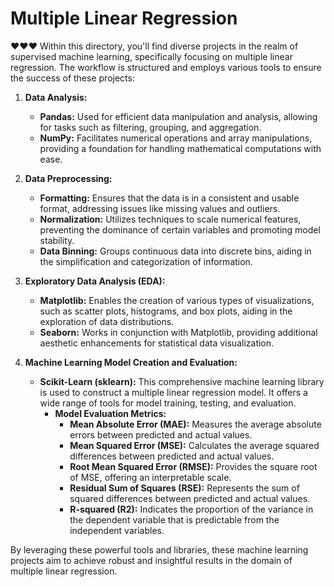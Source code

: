 <h1>Multiple Linear Regression</h1>❤️❤️❤️
Within this directory, you'll find diverse projects in the realm of supervised machine learning, specifically focusing on multiple linear regression. The workflow is structured and employs various tools to ensure the success of these projects:

1. **Data Analysis:**
   - **Pandas:** Used for efficient data manipulation and analysis, allowing for tasks such as filtering, grouping, and aggregation.
   - **NumPy:** Facilitates numerical operations and array manipulations, providing a foundation for handling mathematical computations with ease.

2. **Data Preprocessing:**
   - **Formatting:** Ensures that the data is in a consistent and usable format, addressing issues like missing values and outliers.
   - **Normalization:** Utilizes techniques to scale numerical features, preventing the dominance of certain variables and promoting model stability.
   - **Data Binning:** Groups continuous data into discrete bins, aiding in the simplification and categorization of information.

3. **Exploratory Data Analysis (EDA):**
   - **Matplotlib:** Enables the creation of various types of visualizations, such as scatter plots, histograms, and box plots, aiding in the exploration of data distributions.
   - **Seaborn:** Works in conjunction with Matplotlib, providing additional aesthetic enhancements for statistical data visualization.

4. **Machine Learning Model Creation and Evaluation:**
   - **Scikit-Learn (sklearn):** This comprehensive machine learning library is used to construct a multiple linear regression model. It offers a wide range of tools for model training, testing, and evaluation.
     - **Model Evaluation Metrics:**
       - **Mean Absolute Error (MAE):** Measures the average absolute errors between predicted and actual values.
       - **Mean Squared Error (MSE):** Calculates the average squared differences between predicted and actual values.
       - **Root Mean Squared Error (RMSE):** Provides the square root of MSE, offering an interpretable scale.
       - **Residual Sum of Squares (RSE):** Represents the sum of squared differences between predicted and actual values.
       - **R-squared (R2):** Indicates the proportion of the variance in the dependent variable that is predictable from the independent variables.

By leveraging these powerful tools and libraries, these machine learning projects aim to achieve robust and insightful results in the domain of multiple linear regression.
